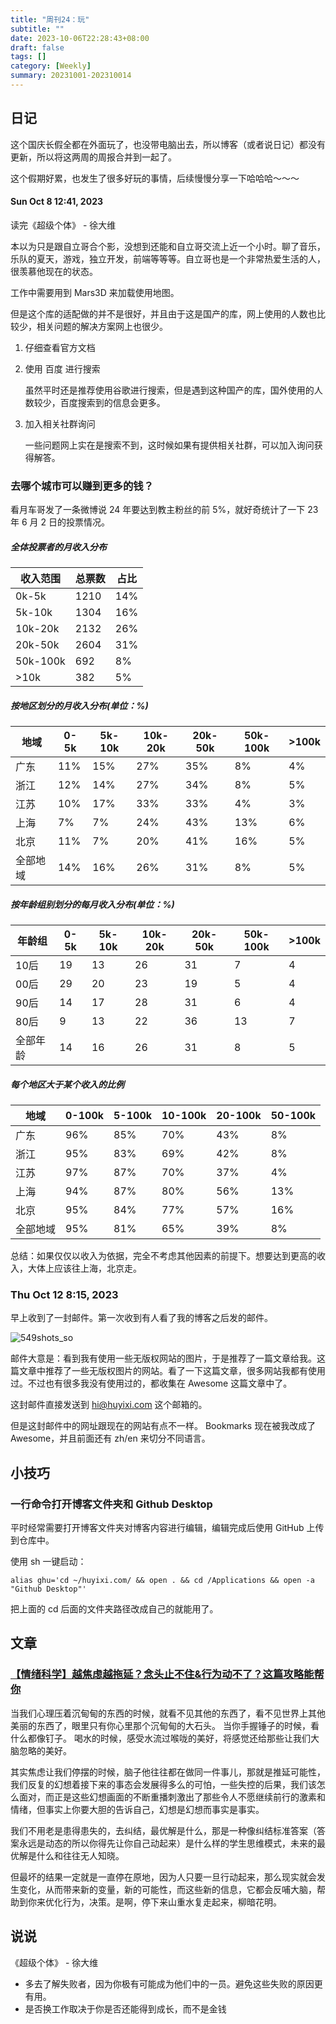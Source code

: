```yaml
---
title: "周刊24：玩"
subtitle: ""
date: 2023-10-06T22:28:43+08:00
draft: false
tags: []
category: [Weekly]
summary: 20231001-202310014
---
```


## 日记



这个国庆长假全都在外面玩了，也没带电脑出去，所以博客（或者说日记）都没有更新，所以将这两周的周报合并到一起了。

这个假期好累，也发生了很多好玩的事情，后续慢慢分享一下哈哈哈～～～



#### Sun Oct 8 12:41, 2023

读完《超级个体》 - 徐大维



本以为只是跟自立哥合个影，没想到还能和自立哥交流上近一个小时。聊了音乐，乐队的夏天，游戏，独立开发，前端等等等。自立哥也是一个非常热爱生活的人，很羡慕他现在的状态。



工作中需要用到 Mars3D 来加载使用地图。

但是这个库的适配做的并不是很好，并且由于这是国产的库，网上使用的人数也比较少，相关问题的解决方案网上也很少。

1. 仔细查看官方文档

2. 使用 百度 进行搜索

   虽然平时还是推荐使用谷歌进行搜索，但是遇到这种国产的库，国外使用的人数较少，百度搜索到的信息会更多。

3. 加入相关社群询问

   一些问题网上实在是搜索不到，这时候如果有提供相关社群，可以加入询问获得解答。

### 去哪个城市可以赚到更多的钱？

看月车哥发了一条微博说 24 年要达到教主粉丝的前 5%，就好奇统计了一下 23 年 6 月 2 日的投票情况。

##### 全体投票者的月收入分布

| 收入范围 | 总票数 | 占比 |
| -------- | ------ | ---- |
| 0k-5k    | 1210   | 14%  |
| 5k-10k   | 1304   | 16%  |
| 10k-20k  | 2132   | 26%  |
| 20k-50k  | 2604   | 31%  |
| 50k-100k | 692    | 8%   |
| >10k     | 382    | 5%   |

##### 按地区划分的月收入分布(单位：%)

| 地域     | 0-5k | 5k-10k | 10k-20k | 20k-50k | 50k-100k | >100k |
| -------- | ---- | ------ | ------- | ------- | -------- | ----- |
| 广东     | 11%  | 15%    | 27%     | 35%     | 8%       | 4%    |
| 浙江     | 12%  | 14%    | 27%     | 34%     | 8%       | 5%    |
| 江苏     | 10%  | 17%    | 33%     | 33%     | 4%       | 3%    |
| 上海     | 7%   | 7%     | 24%     | 43%     | 13%      | 6%    |
| 北京     | 11%  | 7%     | 20%     | 41%     | 16%      | 5%    |
| 全部地域 | 14%  | 16%    | 26%     | 31%     | 8%       | 5%    |

##### 按年龄组别划分的每月收入分布(单位：%)

| 年龄组   | 0-5k | 5k-10k | 10k-20k | 20k-50k | 50k-100k | >100k |
| -------- | ---- | ------ | ------- | ------- | -------- | ----- |
| 10后     | 19   | 13     | 26      | 31      | 7        | 4     |
| 00后     | 29   | 20     | 23      | 19      | 5        | 4     |
| 90后     | 14   | 17     | 28      | 31      | 6        | 4     |
| 80后     | 9    | 13     | 22      | 36      | 13       | 7     |
| 全部年龄 | 14   | 16     | 26      | 31      | 8        | 5     |

##### 每个地区大于某个收入的比例

| 地域     | 0-100k | 5-100k | 10-100k | 20-100k | 50-100k |
| -------- | ------ | ------ | ------- | ------- | ------- |
| 广东     | 96%    | 85%    | 70%     | 43%     | 8%      |
| 浙江     | 95%    | 83%    | 69%     | 42%     | 8%      |
| 江苏     | 97%    | 87%    | 70%     | 37%     | 4%      |
| 上海     | 94%    | 87%    | 80%     | 56%     | 13%     |
| 北京     | 95%    | 84%    | 77%     | 57%     | 16%     |
| 全部地域 | 95%    | 81%    | 65%     | 39%     | 8%      |

总结：如果仅仅以收入为依据，完全不考虑其他因素的前提下。想要达到更高的收入，大体上应该往上海，北京走。

### Thu Oct 12 8:15, 2023

早上收到了一封邮件。第一次收到有人看了我的博客之后发的邮件。



![549shots_so](/Users/huyixi/Desktop/549shots_so.png)



邮件大意是：看到我有使用一些无版权网站的图片，于是推荐了一篇文章给我。这篇文章中推荐了一些无版权图片的网站。看了一下这篇文章，很多网站我都有使用过。不过也有很多我没有使用过的，都收集在 Awesome 这篇文章中了。

这封邮件直接发送到 hi@huyixi.com 这个邮箱的。

但是这封邮件中的网址跟现在的网站有点不一样。 Bookmarks 现在被我改成了 Awesome，并且前面还有 zh/en 来切分不同语言。

## 小技巧

### 一行命令打开博客文件夹和 Github Desktop

平时经常需要打开博客文件夹对博客内容进行编辑，编辑完成后使用 GitHub 上传到仓库中。

使用 sh 一键启动：

```shell
alias ghu='cd ~/huyixi.com/ && open . && cd /Applications && open -a "Github Desktop"'
```

把上面的 cd 后面的文件夹路径改成自己的就能用了。

## 文章

### [【情绪科学】越焦虑越拖延？念头止不住&行为动不了？这篇攻略能帮你](https://www.bilibili.com/video/BV1xC4y1f7yL/?spm_id_from=444.41.list.card_archive.click&vd_source=e7b677bc31fcf107b6c6689167aae9d9)

  当我们心理压着沉甸甸的东西的时候，就看不见其他的东西了，看不见世界上其他美丽的东西了，眼里只有你心里那个沉甸甸的大石头。
  当你手握锤子的时候，看什么都像钉子。
  喝水的时候，感受水流过喉咙的美好，将感觉还给那些让我们大脑忽略的美好。

其实焦虑让我们停摆的时候，脑子他往往都在做同一件事儿，那就是推延可能性，我们反复的幻想着接下来的事态会发展得多么的可怕，一些失控的后果，我们该怎么面对，而正是这些幻想画面的不断重播刺激出了那些令人不愿继续前行的激素和情绪，但事实上你要大胆的告诉自己，幻想是幻想而事实是事实。

  我们不用老是患得患失的，去纠结，最优解是什么，那是一种像纠结标准答案（答案永远是动态的所以你得先让你自己动起来）是什么样的学生思维模式，未来的最优解是什么和往往无人知晓。

  但最坏的结果一定就是一直停在原地，因为人只要一旦行动起来，那么现实就会发生变化，从而带来新的变量，新的可能性，而这些新的信息，它都会反哺大脑，帮助到你来优化行为，决策。是啊，停下来山重水复走起来，柳暗花明。



## 说说

《超级个体》 - 徐大维

- 多去了解失败者，因为你极有可能成为他们中的一员。避免这些失败的原因更有用。
- 是否换工作取决于你是否还能得到成长，而不是金钱